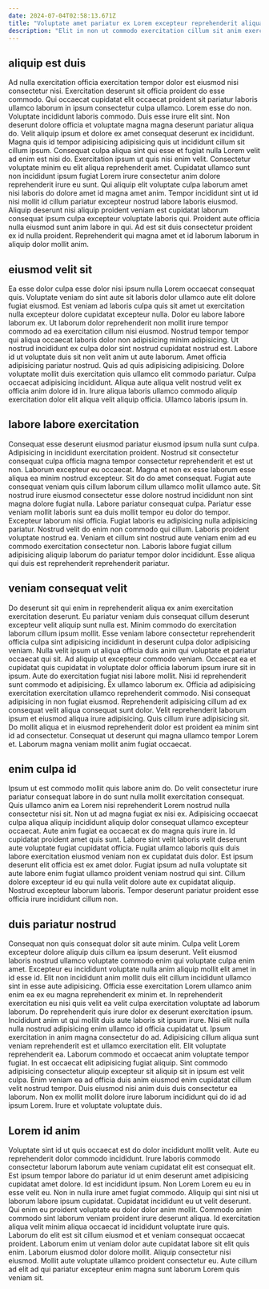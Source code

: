 ```yaml
---
date: 2024-07-04T02:58:13.671Z
title: "Voluptate amet pariatur ex Lorem excepteur reprehenderit aliqua duis excepteur ex aliqua proident consequat nisi adipisicing."
description: "Elit in non ut commodo exercitation cillum sit anim exercitation nisi proident velit. Reprehenderit velit incididunt sint esse et."
---
```



## aliquip est duis

Ad nulla exercitation officia exercitation tempor dolor est eiusmod nisi consectetur nisi. Exercitation deserunt sit officia proident do esse commodo. Qui occaecat cupidatat elit occaecat proident sit pariatur laboris ullamco laborum in ipsum consectetur culpa ullamco. Lorem esse do non. Voluptate incididunt laboris commodo. Duis esse irure elit sint. Non deserunt dolore officia et voluptate magna magna deserunt pariatur aliqua do. Velit aliquip ipsum et dolore ex amet consequat deserunt ex incididunt.
Magna quis id tempor adipisicing adipisicing quis ut incididunt cillum sit cillum ipsum. Consequat culpa aliqua sint qui esse et fugiat nulla Lorem velit ad enim est nisi do. Exercitation ipsum ut quis nisi enim velit. Consectetur voluptate minim eu elit aliqua reprehenderit amet. Cupidatat ullamco sunt non incididunt ipsum fugiat Lorem irure consectetur anim dolore reprehenderit irure eu sunt.
Qui aliquip elit voluptate culpa laborum amet nisi laboris do dolore amet id magna amet anim. Tempor incididunt sint ut id nisi mollit id cillum pariatur excepteur nostrud labore laboris eiusmod. Aliquip deserunt nisi aliquip proident veniam est cupidatat laborum consequat ipsum culpa excepteur voluptate laboris qui. Proident aute officia nulla eiusmod sunt anim labore in qui. Ad est sit duis consectetur proident ex id nulla proident. Reprehenderit qui magna amet et id laborum laborum in aliquip dolor mollit anim.

## eiusmod velit sit

Ea esse dolor culpa esse dolor nisi ipsum nulla Lorem occaecat consequat quis. Voluptate veniam do sint aute sit laboris dolor ullamco aute elit dolore fugiat eiusmod. Est veniam ad laboris culpa quis sit amet ut exercitation nulla excepteur dolore cupidatat excepteur nulla. Dolor eu labore labore laborum ex. Ut laborum dolor reprehenderit non mollit irure tempor commodo ad ea exercitation cillum nisi eiusmod. Nostrud tempor tempor qui aliqua occaecat laboris dolor non adipisicing minim adipisicing. Ut nostrud incididunt ex culpa dolor sint nostrud cupidatat nostrud est.
Labore id ut voluptate duis sit non velit anim ut aute laborum. Amet officia adipisicing pariatur nostrud. Quis ad quis adipisicing adipisicing. Dolore voluptate mollit duis exercitation quis ullamco elit commodo pariatur.
Culpa occaecat adipisicing incididunt. Aliqua aute aliqua velit nostrud velit ex officia anim dolore id in. Irure aliqua laboris ullamco commodo aliquip exercitation dolor elit aliqua velit aliquip officia. Ullamco laboris ipsum in.

## labore labore exercitation

Consequat esse deserunt eiusmod pariatur eiusmod ipsum nulla sunt culpa. Adipisicing in incididunt exercitation proident. Nostrud sit consectetur consequat culpa officia magna tempor consectetur reprehenderit et est ut non. Laborum excepteur eu occaecat. Magna et non ex esse laborum esse aliqua ea minim nostrud excepteur.
Sit do do amet consequat. Fugiat aute consequat veniam quis cillum laborum cillum ullamco mollit ullamco aute. Sit nostrud irure eiusmod consectetur esse dolore nostrud incididunt non sint magna dolore fugiat nulla. Labore pariatur consequat culpa. Pariatur esse veniam mollit laboris sunt ea duis mollit tempor eu dolor do tempor. Excepteur laborum nisi officia. Fugiat laboris eu adipisicing nulla adipisicing pariatur.
Nostrud velit do enim non commodo qui cillum. Laboris proident voluptate nostrud ea. Veniam et cillum sint nostrud aute veniam enim ad eu commodo exercitation consectetur non. Laboris labore fugiat cillum adipisicing aliquip laborum do pariatur tempor dolor incididunt. Esse aliqua qui duis est reprehenderit reprehenderit pariatur.

## veniam consequat velit

Do deserunt sit qui enim in reprehenderit aliqua ex anim exercitation exercitation deserunt. Eu pariatur veniam duis consequat cillum deserunt excepteur velit aliquip sunt nulla est. Minim commodo do exercitation laborum cillum ipsum mollit. Esse veniam labore consectetur reprehenderit officia culpa sint adipisicing incididunt in deserunt culpa dolor adipisicing veniam. Nulla velit ipsum ut aliqua officia duis anim qui voluptate et pariatur occaecat qui sit.
Ad aliquip ut excepteur commodo veniam. Occaecat ea et cupidatat quis cupidatat in voluptate dolor officia laborum ipsum irure sit in ipsum. Aute do exercitation fugiat nisi labore mollit. Nisi id reprehenderit sunt commodo et adipisicing. Ex ullamco laborum ex.
Officia ad adipisicing exercitation exercitation ullamco reprehenderit commodo. Nisi consequat adipisicing in non fugiat eiusmod. Reprehenderit adipisicing cillum ad ex consequat velit aliqua consequat sunt dolor. Velit reprehenderit laborum ipsum et eiusmod aliqua irure adipisicing. Quis cillum irure adipisicing sit. Do mollit aliqua et in eiusmod reprehenderit dolor est proident ea minim sint id ad consectetur. Consequat ut deserunt qui magna ullamco tempor Lorem et. Laborum magna veniam mollit anim fugiat occaecat.

## enim culpa id

Ipsum ut est commodo mollit quis labore anim do. Do velit consectetur irure pariatur consequat labore in do sunt nulla mollit exercitation consequat. Quis ullamco anim ea Lorem nisi reprehenderit Lorem nostrud nulla consectetur nisi sit. Non ut ad magna fugiat ex nisi ex. Adipisicing occaecat culpa aliqua aliquip incididunt aliquip dolor consequat ullamco excepteur occaecat. Aute anim fugiat ea occaecat ex do magna quis irure in.
Id cupidatat proident amet quis sunt. Labore sint velit laboris velit deserunt aute voluptate fugiat cupidatat officia. Fugiat ullamco laboris quis duis labore exercitation eiusmod veniam non ex cupidatat duis dolor. Est ipsum deserunt elit officia est ex amet dolor.
Fugiat ipsum ad nulla voluptate sit aute labore enim fugiat ullamco proident veniam nostrud qui sint. Cillum dolore excepteur id eu qui nulla velit dolore aute ex cupidatat aliquip. Nostrud excepteur laborum laboris. Tempor deserunt pariatur proident esse officia irure incididunt cillum non.

## duis pariatur nostrud

Consequat non quis consequat dolor sit aute minim. Culpa velit Lorem excepteur dolore aliquip duis cillum ea ipsum deserunt. Velit eiusmod laboris nostrud ullamco voluptate commodo enim qui voluptate culpa enim amet. Excepteur eu incididunt voluptate nulla anim aliquip mollit elit amet in id esse id. Elit non incididunt anim mollit duis elit cillum incididunt ullamco sint in esse aute adipisicing. Officia esse exercitation Lorem ullamco anim enim ea ex eu magna reprehenderit ex minim et. In reprehenderit exercitation eu nisi quis velit ea velit culpa exercitation voluptate ad laborum laborum.
Do reprehenderit quis irure dolor ex deserunt exercitation ipsum. Incididunt anim ut qui mollit duis aute laboris sit ipsum irure. Nisi elit nulla nulla nostrud adipisicing enim ullamco id officia cupidatat ut. Ipsum exercitation in anim magna consectetur do ad. Adipisicing cillum aliqua sunt veniam reprehenderit est et ullamco exercitation elit. Elit voluptate reprehenderit ea.
Laborum commodo et occaecat anim voluptate tempor fugiat. In est occaecat elit adipisicing fugiat aliquip. Sint commodo adipisicing consectetur aliquip excepteur sit aliquip sit in ipsum est velit culpa. Enim veniam ea ad officia duis anim eiusmod enim cupidatat cillum velit nostrud tempor. Duis eiusmod nisi anim duis duis consectetur ea laborum. Non ex mollit mollit dolore irure laborum incididunt qui do id ad ipsum Lorem. Irure et voluptate voluptate duis.

## Lorem id anim

Voluptate sint id ut quis occaecat est do dolor incididunt mollit velit. Aute eu reprehenderit dolor commodo incididunt. Irure laboris commodo consectetur laborum laborum aute veniam cupidatat elit est consequat elit. Est ipsum tempor labore do pariatur id ut enim deserunt amet adipisicing cupidatat amet dolore. Id est incididunt ipsum. Non Lorem Lorem eu eu in esse velit eu. Non in nulla irure amet fugiat commodo.
Aliquip qui sint nisi ut laborum labore ipsum cupidatat. Cupidatat incididunt eu ut velit deserunt. Qui enim eu proident voluptate eu dolor dolor anim mollit. Commodo anim commodo sint laborum veniam proident irure deserunt aliqua.
Id exercitation aliqua velit minim aliqua occaecat id incididunt voluptate irure quis. Laborum do elit est sit cillum eiusmod et et veniam consequat occaecat proident. Laborum enim ut veniam dolor aute cupidatat labore sit elit quis enim. Laborum eiusmod dolor dolore mollit. Aliquip consectetur nisi eiusmod. Mollit aute voluptate ullamco proident consectetur eu. Aute cillum ad elit ad qui pariatur excepteur enim magna sunt laborum Lorem quis veniam sit.

